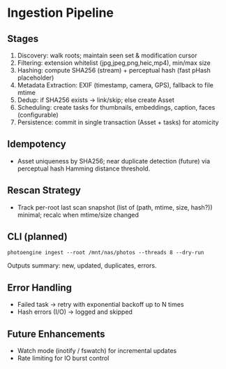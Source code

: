 # Ingestion Pipeline

## Stages
1. Discovery: walk roots; maintain seen set & modification cursor
2. Filtering: extension whitelist (jpg,jpeg,png,heic,mp4), min/max size
3. Hashing: compute SHA256 (stream) + perceptual hash (fast pHash placeholder)
4. Metadata Extraction: EXIF (timestamp, camera, GPS), fallback to file mtime
5. Dedup: if SHA256 exists → link/skip; else create Asset
6. Scheduling: create tasks for thumbnails, embeddings, caption, faces (configurable)
7. Persistence: commit in single transaction (Asset + tasks) for atomicity

## Idempotency
- Asset uniqueness by SHA256; near duplicate detection (future) via perceptual hash Hamming distance threshold.

## Rescan Strategy
- Track per-root last scan snapshot (list of (path, mtime, size, hash?)) minimal; recalc when mtime/size changed

## CLI (planned)
```
photoengine ingest --root /mnt/nas/photos --threads 8 --dry-run
```
Outputs summary: new, updated, duplicates, errors.

## Error Handling
- Failed task → retry with exponential backoff up to N times
- Hash errors (I/O) → logged and skipped

## Future Enhancements
- Watch mode (inotify / fswatch) for incremental updates
- Rate limiting for IO burst control
